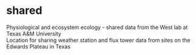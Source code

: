# shared
Physiological and ecosystem ecology - shared data from the West lab at Texas A&amp;M University  
Location for sharing weather station and flux tower data from sites on the Edwards Plateau in Texas
